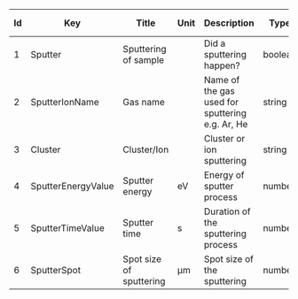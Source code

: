 |Id  | Key                 | Title                     | Unit | Description                                                                       | Type    | Occ | Allowed values |
|---- | ------------------- | ------------------------- | ---- | --------------------------------------------------------------------------------- | ------- | -------- | ------------- |
| 1 | Sputter | Sputtering of sample      |  | Did a sputtering happen? | boolean | 1 |    | 
| 2 | SputterIonName | Gas name       |   |Name of the gas used for sputtering e.g. Ar, He | string | 1 |  | 
| 3 | Cluster | Cluster/Ion        |  | Cluster or ion sputtering | string | 1 |  | 
| 4 | SputterEnergyValue | Sputter energy     |eV | Energy of sputter process  | number | 1 |  | 
| 5 | SputterTimeValue | Sputter time      |s | Duration of the sputtering process  | number | 1 |  | 
| 6 | SputterSpot | Spot size of sputtering    |µm | Spot size of the sputtering  | number | 1 |  | 
